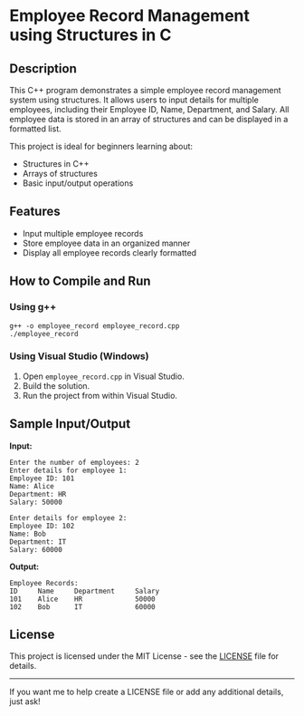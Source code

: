 # Employee Record Management using Structures in C

## Description
This C++ program demonstrates a simple employee record management system using structures. It allows users to input details for multiple employees, including their Employee ID, Name, Department, and Salary. All employee data is stored in an array of structures and can be displayed in a formatted list.

This project is ideal for beginners learning about:
- Structures in C++
- Arrays of structures
- Basic input/output operations

## Features
- Input multiple employee records
- Store employee data in an organized manner
- Display all employee records clearly formatted

## How to Compile and Run

### Using g++
```
g++ -o employee_record employee_record.cpp
./employee_record
```

### Using Visual Studio (Windows)
1. Open `employee_record.cpp` in Visual Studio.
2. Build the solution.
3. Run the project from within Visual Studio.

## Sample Input/Output

**Input:**
```
Enter the number of employees: 2
Enter details for employee 1:
Employee ID: 101
Name: Alice
Department: HR
Salary: 50000

Enter details for employee 2:
Employee ID: 102
Name: Bob
Department: IT
Salary: 60000
```

**Output:**
```
Employee Records:
ID     Name     Department     Salary
101    Alice    HR             50000
102    Bob      IT             60000
```

## License
This project is licensed under the MIT License - see the [LICENSE](LICENSE) file for details.

---

If you want me to help create a LICENSE file or add any additional details, just ask!
```
